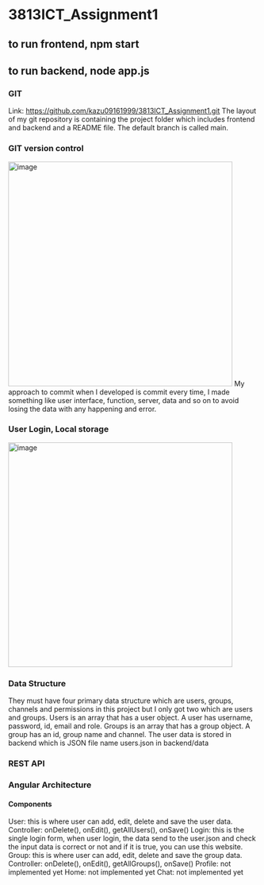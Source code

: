 # 3813ICT_Assignment1
## to run frontend, npm start
## to run backend, node app.js

### GIT
Link: https://github.com/kazu09161999/3813ICT_Assignment1.git
The layout of my git repository is containing the project folder which includes frontend and backend and a README file. The default branch is called main.

### GIT version control
<img width="452" alt="image" src="https://user-images.githubusercontent.com/55030235/189446907-526f94c4-97f7-486d-9d0b-3df56547c0e1.png">
My approach to commit when I developed is commit every time, I made something like user interface, function, server, data and so on to avoid losing the data with any happening and error.

### User Login, Local storage
<img width="452" alt="image" src="https://user-images.githubusercontent.com/55030235/189446998-ae26308e-5694-4d05-ade6-94a32f08e2de.png">

### Data Structure
They must have four primary data structure which are users, groups, channels and permissions in this project but I only got two which are users and groups. 
Users is an array that has a user object. A user has username, password, id, email and role.
Groups is an array that has a group object. A group has an id, group name and channel.
The user data is stored in backend which is JSON file name users.json in backend/data

### REST API

### Angular Architecture
#### Components
User: this is where user can add, edit, delete and save the user data. 
Controller: onDelete(), onEdit(), getAllUsers(), onSave()
Login: this is the single login form, when user login, the data send to the user.json and check the input data is correct or not and if it is true, you can use this website. 
Group: this is where user can add, edit, delete and save the group data. 
Controller: onDelete(), onEdit(), getAllGroups(), onSave()
Profile: not implemented yet
Home: not implemented yet
Chat: not implemented yet


